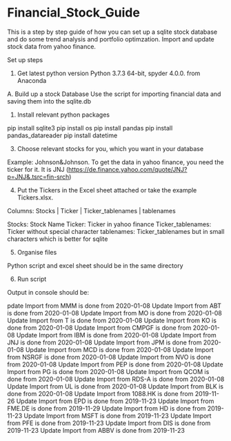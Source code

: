 # Financial_Stock_Guide
This is a step by step guide of how you can set up a sqlite stock database and do some trend analysis and portfolio optimzation. Import and update stock data from yahoo finance.

Set up steps
1. Get latest python version 
Python 3.7.3 64-bit, spyder 4.0.0. from Anaconda

A. Build up a stock Database
Use the script for importing financial data and saving them into the sqlite.db

1. Install relevant python packages

pip install sqlite3
pip install os
pip install pandas
pip install pandas_datareader
pip install datetime 

3. Choose relevant stocks for you, which you want in your database

Example: Johnson&Johnson. To get the data in yahoo finance, you need the ticker for it. 
It is JNJ (https://de.finance.yahoo.com/quote/JNJ?p=JNJ&.tsrc=fin-srch)

4. Put the Tickers in the Excel sheet attached  or take the example Tickers.xlsx.

Columns: Stocks	| Ticker	| Ticker_tablenames	 | tablenames

Stocks: Stock Name
Ticker: Ticker in yahoo finance
Ticker_tablenames: Ticker without special character
tablenames: Ticker_tablenames but in small characters which is better for sqlite

5. Organise files

Python script and excel sheet should be in the same directory

6. Run script

Output in console should be: 

pdate Import from MMM is done from 2020-01-08
Update Import from ABT is done from 2020-01-08
Update Import from MO is done from 2020-01-08
Update Import from T is done from 2020-01-08
Update Import from KO is done from 2020-01-08
Update Import from CMPGF is done from 2020-01-08
Update Import from IBM is done from 2020-01-08
Update Import from JNJ is done from 2020-01-08
Update Import from JPM is done from 2020-01-08
Update Import from MCD is done from 2020-01-08
Update Import from NSRGF is done from 2020-01-08
Update Import from NVO is done from 2020-01-08
Update Import from PEP is done from 2020-01-08
Update Import from PG is done from 2020-01-08
Update Import from QCOM is done from 2020-01-08
Update Import from RDS-A is done from 2020-01-08
Update Import from UL is done from 2020-01-08
Update Import from BLK is done from 2020-01-08
Update Import from 1088.HK is done from 2019-11-26
Update Import from EPD is done from 2019-11-23
Update Import from FME.DE is done from 2019-11-29
Update Import from HD is done from 2019-11-23
Update Import from MSFT is done from 2019-11-23
Update Import from PFE is done from 2019-11-23
Update Import from DIS is done from 2019-11-23
Update Import from ABBV is done from 2019-11-23









